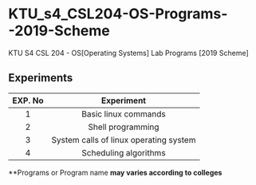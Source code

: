 # KTU_s4_CSL204-OS-Programs--2019-Scheme
KTU S4 CSL 204 - OS[Operating Systems] Lab Programs [2019 Scheme]

## Experiments

EXP. No| Experiment
:-----:|:-----:
1| Basic linux commands
2|Shell programming
3|System calls of linux operating system
4|Scheduling algorithms




**Programs or Program name __may varies according to colleges__
